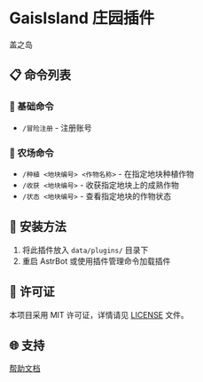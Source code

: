 # GaisIsland 庄园插件

盖之岛


## 📋 命令列表

### 🌟 基础命令
- `/冒险注册` - 注册账号

### 🌾 农场命令
- `/种植 <地块编号> <作物名称>` - 在指定地块种植作物
- `/收获 <地块编号>` - 收获指定地块上的成熟作物
- `/状态 <地块编号>` - 查看指定地块的作物状态


## 🔧 安装方法

1. 将此插件放入 `data/plugins/` 目录下
2. 重启 AstrBot 或使用插件管理命令加载插件


## 📄 许可证

本项目采用 MIT 许可证，详情请见 [LICENSE](LICENSE) 文件。

## 🌐 支持

[帮助文档](https://astrbot.app)